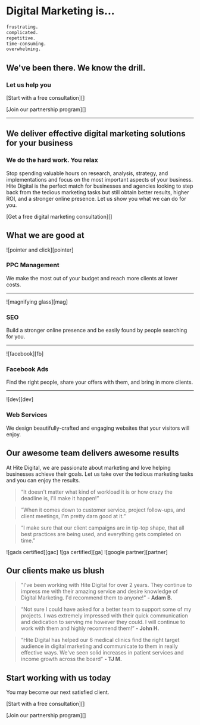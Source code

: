 # Digital Marketing is...

```html
frustrating.
complicated.
repetitive.
time-consuming.
overwhelming.
```

## We've been there. We know the drill.

### Let us help you

[Start with a free consultation][] 

[Join our partnership program][] 

----

## We deliver effective digital marketing solutions for your business

### We do the hard work. You relax

Stop spending valuable hours on research, analysis, strategy, and implementations and focus on the most important aspects of your business. Hite Digital is the perfect match for businesses and agencies looking to step back from the tedious marketing tasks but still obtain better results, higher ROI, and a stronger online presence. Let us show you what we can do for you.

[Get a free digital marketing consultation][]

## What we are good at

![pointer and click][pointer] 

### PPC Management

We make the most out of your budget and reach more clients at lower costs.

---

![magnifying glass][mag] 

### SEO

Build a stronger online presence and be easily found by people searching for you.

---

![facebook][fb] 

### Facebook Ads

Find the right people, share your offers with them, and bring in more clients.

---

![dev][dev] 

### Web Services

We design beautifully-crafted and engaging websites that your visitors will enjoy.

## Our awesome team delivers awesome results

At Hite Digital, we are passionate about marketing and love helping businesses achieve their goals. Let us take over the tedious marketing tasks and you can enjoy the results.

> “It doesn't matter what kind of workload it is or how crazy the deadline is, I'll make it happen!”

> “When it comes down to customer service, project follow-ups, and client meetings, I'm pretty darn good at it.”

> “I make sure that our client campaigns are in tip-top shape, that all best practices are being used, and everything gets completed on time.”

![gads certified][gac] ![ga certified][ga] ![google partner][partner]

## Our clients make us blush

> "I've been working with Hite Digital for over 2 years. They continue to impress me with their amazing service and desire knowledge of Digital Marketing. I'd recommend them to anyone!"  **- Adam B.**

> “Not sure I could have asked for a better team to support some of my projects. I was extremely impressed with their quick communication and dedication to serving me however they could. I will continue to work with them and highly recommend them!”  **- John H.**

> “Hite Digital has helped our 6 medical clinics find the right target audience in digital marketing and communicate to them in really effective ways. We've seen solid increases in patient services and income growth across the board” **- TJ M.**

## Start working with us today

You may become our next satisfied client.

[Start with a free consultation][] 

[Join our partnership program][] 
